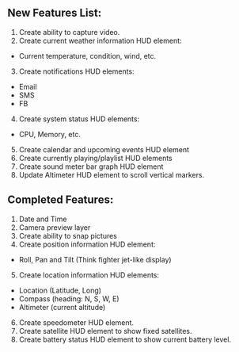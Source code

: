 New Features List:
-------------------

1. Create ability to capture video.
2. Create current weather information HUD element:
  - Current temperature, condition, wind, etc.
3. Create notifications HUD elements:
  - Email
  - SMS
  - FB
4. Create system status HUD elements:
  - CPU, Memory, etc.
5. Create calendar and upcoming events HUD element
6. Create currently playing/playlist HUD elements
7. Create sound meter bar graph HUD element
8. Update Altimeter HUD element to scroll vertical markers.

Completed Features:
--------------------

1. Date and Time
2. Camera preview layer
3. Create ability to snap pictures
4. Create position information HUD element:
  - Roll, Pan and Tilt (Think fighter jet-like display)
5. Create location information HUD elements:
  - Location (Latitude, Long)
  - Compass (heading: N, S, W, E)
  - Altimeter (current altitude)
6. Create speedometer HUD element.
7. Create satellite HUD element to show fixed satellites.
8. Create battery status HUD element to show current battery level.
